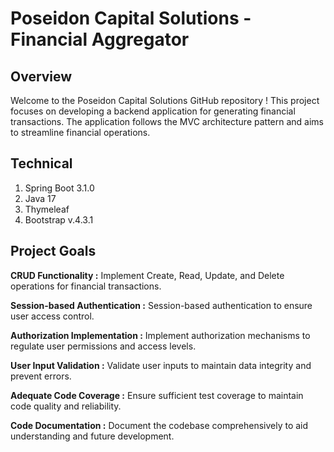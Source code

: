 # Poseidon Capital Solutions - Financial Aggregator

## Overview 
Welcome to the Poseidon Capital Solutions GitHub repository ! This project focuses on developing a backend application for generating financial transactions. The application follows the MVC architecture pattern and aims to streamline financial operations.

## Technical
1. Spring Boot 3.1.0
2. Java 17
3. Thymeleaf
4. Bootstrap v.4.3.1

## Project Goals
<b> CRUD Functionality :</b> Implement Create, Read, Update, and Delete operations for financial transactions.

<b> Session-based Authentication :</b>  Session-based authentication to ensure user access control.

<b> Authorization Implementation :</b> Implement authorization mechanisms to regulate user permissions and access levels.

<b> User Input Validation :</b>  Validate user inputs to maintain data integrity and prevent errors.

<b> Adequate Code Coverage :</b>  Ensure sufficient test coverage to maintain code quality and reliability.

<b> Code Documentation :</b>  Document the codebase comprehensively to aid understanding and future development.
